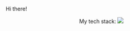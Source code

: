 Hi there! 

<p align="center">
  My tech stack:
  <a href="https://skillicons.dev">
    <img src="https://skillicons.dev/icons?i=js,ts,angular" />
  </a>
</p>
